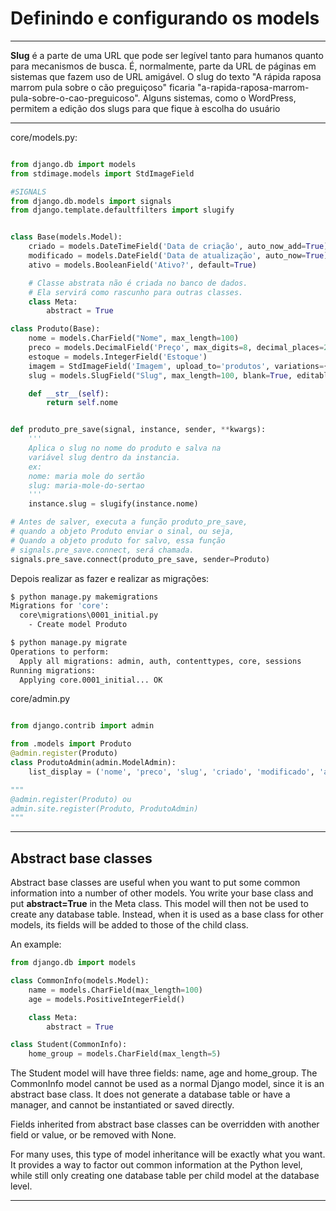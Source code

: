 # Definindo e configurando os models

---

**Slug** é a parte de uma URL que pode ser legível tanto para humanos quanto para mecanismos de busca. É, normalmente, parte da URL de páginas em sistemas que fazem uso de URL amigável.
O slug do texto "A rápida raposa marrom pula sobre o cão preguiçoso" ficaria "a-rapida-raposa-marrom-pula-sobre-o-cao-preguicoso". Alguns sistemas, como o WordPress, permitem a edição dos slugs para que fique à escolha do usuário

---

core/models.py:

```python

from django.db import models
from stdimage.models import StdImageField

#SIGNALS
from django.db.models import signals
from django.template.defaultfilters import slugify


class Base(models.Model):
    criado = models.DateTimeField('Data de criação', auto_now_add=True)
    modificado = models.DateField('Data de atualização', auto_now=True)
    ativo = models.BooleanField('Ativo?', default=True)

    # Classe abstrata não é criada no banco de dados.
    # Ela servirá como rascunho para outras classes.
    class Meta:
        abstract = True

class Produto(Base):
    nome = models.CharField("Nome", max_length=100)
    preco = models.DecimalField('Preço', max_digits=8, decimal_places=2)
    estoque = models.IntegerField('Estoque')
    imagem = StdImageField('Imagem', upload_to='produtos', variations={'thumb': (124,124)})
    slug = models.SlugField("Slug", max_length=100, blank=True, editable=False)

    def __str__(self):
        return self.nome


def produto_pre_save(signal, instance, sender, **kwargs):
    '''
    Aplica o slug no nome do produto e salva na 
    variável slug dentro da instancia.
    ex: 
    nome: maria mole do sertão
    slug: maria-mole-do-sertao
    '''
    instance.slug = slugify(instance.nome)

# Antes de salver, executa a função produto_pre_save,
# quando a objeto Produto enviar o sinal, ou seja,
# Quando a objeto produto for salvo, essa função 
# signals.pre_save.connect, será chamada.
signals.pre_save.connect(produto_pre_save, sender=Produto)

```

Depois realizar as fazer e realizar as migrações:

```bash
$ python manage.py makemigrations
Migrations for 'core':
  core\migrations\0001_initial.py
    - Create model Produto

$ python manage.py migrate
Operations to perform:
  Apply all migrations: admin, auth, contenttypes, core, sessions
Running migrations:
  Applying core.0001_initial... OK

```

core/admin.py

```python

from django.contrib import admin

from .models import Produto
@admin.register(Produto)
class ProdutoAdmin(admin.ModelAdmin):
    list_display = ('nome', 'preco', 'slug', 'criado', 'modificado', 'ativo')

"""
@admin.register(Produto) ou
admin.site.register(Produto, ProdutoAdmin)
"""

```

---

## Abstract base classes

Abstract base classes are useful when you want to put some common information into a number of other models. You write your base class and put **abstract=True** in the Meta class. This model will then not be used to create any database table. Instead, when it is used as a base class for other models, its fields will be added to those of the child class.

An example:

```python
from django.db import models

class CommonInfo(models.Model):
    name = models.CharField(max_length=100)
    age = models.PositiveIntegerField()

    class Meta:
        abstract = True

class Student(CommonInfo):
    home_group = models.CharField(max_length=5)
```

The Student model will have three fields: name, age and home_group. The CommonInfo model cannot be used as a normal Django model, since it is an abstract base class. It does not generate a database table or have a manager, and cannot be instantiated or saved directly.

Fields inherited from abstract base classes can be overridden with another field or value, or be removed with None.

For many uses, this type of model inheritance will be exactly what you want. It provides a way to factor out common information at the Python level, while still only creating one database table per child model at the database level.

---